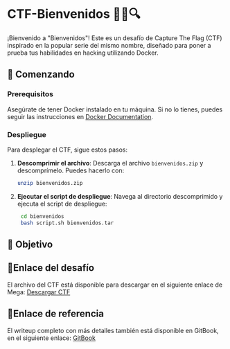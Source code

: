 # CTF-Bienvenidos 🕵️‍♀️🔍

¡Bienvenido a "Bienvenidos"! Este es un desafío de Capture The Flag (CTF) inspirado en la popular serie del mismo nombre, diseñado para poner a prueba tus habilidades en hacking utilizando Docker.

## 🚀 Comenzando

### Prerequisitos
Asegúrate de tener Docker instalado en tu máquina. Si no lo tienes, puedes seguir las instrucciones en [Docker Documentation](https://docs.docker.com/get-started/).

### Despliegue
Para desplegar el CTF, sigue estos pasos:

1. **Descomprimir el archivo**: Descarga el archivo `bienvenidos.zip` y descomprímelo. Puedes hacerlo con:
   ```bash
   unzip bienvenidos.zip
2. **Ejecutar el script de despliegue**: Navega al directorio descomprimido y ejecuta el script de despliegue:
   ```bash
    cd bienvenidos
    bash script.sh bienvenidos.tar

## 🔑 Objetivo


## 🔗Enlace del desafío
El archivo del CTF está disponible para descargar en el siguiente enlace de Mega: [Descargar CTF](https://mega.nz/file/8jkW2TzT#3bsP45oiUs1k856AtW4xJJbG9BMXqjunaPEJQH4hE2U)


## 🔗Enlace de referencia
El writeup completo con más detalles también está disponible en GitBook, en el siguiente enlace: [GitBook](https://beafn28.gitbook.io/beafn28/mis-ctfs/bienvenidos)


